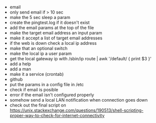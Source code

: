 * email
* only send email if > 10 sec
* make the 5 sec sleep a param
* create the pingtest.log if it doesn't exist
* add the email params at the top of the file
* make the target email address an input param
* make it accept a list of target email addresses
* if the web is down check a local ip address
* make that an optional switch
* make the local ip a user param
* get the local gateway ip with /sbin/ip route | awk '/default/ { print $3 }'
* add a help
* add a man
* make it a service (crontab)
* github
* put the params in a config file in /etc
* check if email is posible
* error if the email isn't configured properly
* somehow send a local LAN notification when connection goes down
* check out the final script on https://unix.stackexchange.com/questions/190513/shell-scripting-proper-way-to-check-for-internet-connectivity

